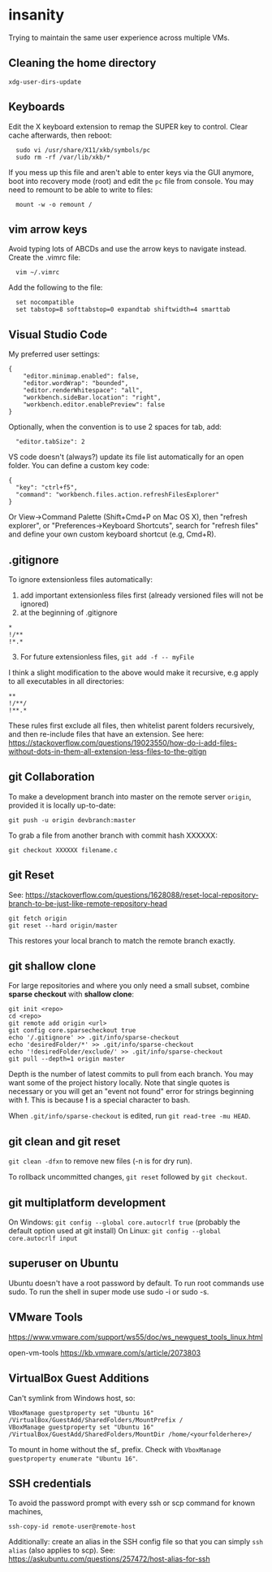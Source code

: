 # insanity
Trying to maintain the same user experience across multiple VMs.

## Cleaning the home directory
`xdg-user-dirs-update`

## Keyboards
Edit the X keyboard extension to remap the SUPER key to control. Clear cache afterwards, then reboot:
```
  sudo vi /usr/share/X11/xkb/symbols/pc
  sudo rm -rf /var/lib/xkb/*
```

If you mess up this file and aren't able to enter keys via the GUI anymore, boot into recovery mode (root)  and edit the `pc` file from console. You may need to remount to be able to write to files:

```
  mount -w -o remount /
```

## vim arrow keys
Avoid typing lots of ABCDs and use the arrow keys to navigate instead. Create the .vimrc file:
```
  vim ~/.vimrc
```
Add the following to the file:
```
  set nocompatible
  set tabstop=8 softtabstop=0 expandtab shiftwidth=4 smarttab
```

## Visual Studio Code 
My preferred user settings:
```
{
    "editor.minimap.enabled": false,
    "editor.wordWrap": "bounded",
    "editor.renderWhitespace": "all",
    "workbench.sideBar.location": "right",
    "workbench.editor.enablePreview": false 
}
```
Optionally, when the convention is to use 2 spaces for tab, add:
```
  "editor.tabSize": 2
```
VS code doesn't (always?) update its file list automatically for an open folder. You can define a custom key code:
```
{
  "key": "ctrl+f5",
  "command": "workbench.files.action.refreshFilesExplorer"
}
```
Or View->Command Palette (Shift+Cmd+P on Mac OS X), then "refresh explorer", or "Preferences->Keyboard Shortcuts", search for "refresh files" and define your own custom keyboard shortcut (e.g, Cmd+R).

## .gitignore
To ignore extensionless files automatically:
1. add important extensionless files first (already versioned files will not be ignored)
2. at the beginning of .gitignore
```
*
!/**
!*.*
```
3. For future extensionless files, `git add -f -- myFile`

I think a slight modification to the above would make it recursive, e.g apply to all executables in all directories:
```
**
!/**/
!**.*
```
These rules first exclude all files, then whitelist parent folders recursively, and then re-include files that have an extension. See here: https://stackoverflow.com/questions/19023550/how-do-i-add-files-without-dots-in-them-all-extension-less-files-to-the-gitign

## git Collaboration
To make a development branch into master on the remote server `origin`, provided it is locally up-to-date:
```
git push -u origin devbranch:master
```

To grab a file from another branch with commit hash XXXXXX:
```
git checkout XXXXXX filename.c
```

## git Reset
See: https://stackoverflow.com/questions/1628088/reset-local-repository-branch-to-be-just-like-remote-repository-head

```
git fetch origin
git reset --hard origin/master
```

This restores your local branch to match the remote branch exactly.

## git shallow clone
For large repositories and where you only need a small subset, combine **sparse checkout** with **shallow clone**:

```
git init <repo>
cd <repo>
git remote add origin <url>
git config core.sparsecheckout true
echo '/.gitignore' >> .git/info/sparse-checkout 
echo 'desiredFolder/*' >> .git/info/sparse-checkout
echo '!desiredFolder/exclude/' >> .git/info/sparse-checkout
git pull --depth=1 origin master
```
Depth is the number of latest commits to pull from each branch. You may want some of the project history locally. Note that single quotes is necessary or you will get an "event not found" error for strings beginning with **!**. This is because **!** is a special character to bash. 

When `.git/info/sparse-checkout` is edited, run `git read-tree -mu HEAD`.

## git clean and git reset
`git clean -dfxn` to remove new files (-n is for dry run). 

To rollback uncommitted changes, `git reset` followed by `git checkout`.

## git multiplatform development
On Windows: `git config --global core.autocrlf true` (probably the default option used at git install)
On Linux: `git config --global core.autocrlf input`

## superuser on Ubuntu
Ubuntu doesn't have a root password by default. To run root commands use sudo. To run the shell in super mode use sudo -i or sudo -s.

## VMware Tools
https://www.vmware.com/support/ws55/doc/ws_newguest_tools_linux.html

open-vm-tools https://kb.vmware.com/s/article/2073803

## VirtualBox Guest Additions
Can't symlink from Windows host, so: 
```
VBoxManage guestproperty set "Ubuntu 16" /VirtualBox/GuestAdd/SharedFolders/MountPrefix /
VBoxManage guestproperty set "Ubuntu 16" /VirtualBox/GuestAdd/SharedFolders/MountDir /home/<yourfolderhere>/
```

To mount in home without the sf_ prefix. Check with `VboxManage guestproperty enumerate "Ubuntu 16"`.

## SSH credentials
To avoid the password prompt with every ssh or scp command for known machines, 

```
ssh-copy-id remote-user@remote-host
```
Additionally: create an alias in the SSH config file so that you can simply `ssh alias` (also applies to scp). See: https://askubuntu.com/questions/257472/host-alias-for-ssh
